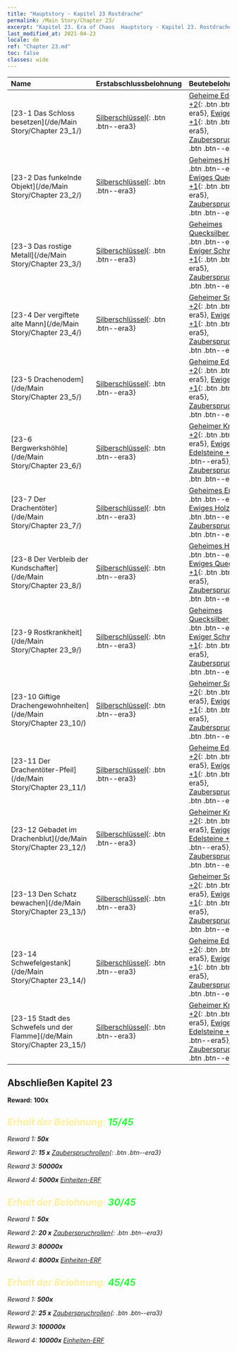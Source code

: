 ```yaml
---
title: "Hauptstory - Kapitel 23 Rostdrache"
permalink: /Main Story/Chapter 23/
excerpt: "Kapitel 23. Era of Chaos  Hauptstory - Kapitel 23. Rostdrache"
last_modified_at: 2021-04-23
locale: de
ref: "Chapter 23.md"
toc: false
classes: wide
---
```


  | Name |  Erstabschlussbelohnung | Beutebelohnung |
  |:------------|:------------|:------------| 
  | [23-1 Das Schloss besetzen](/de/Main Story/Chapter 23_1/) | [Silberschlüssel](/ItemsDE/con_693/){: .btn .btn--era3} | [Geheime Edelsteine +2](/ItemsDE/mat_79/){: .btn .btn--era5}, [Ewiger Kristall +1](/ItemsDE/mat_73/){: .btn .btn--era5}, [Zauberspruchrollen](/ItemsDE/con_694/){: .btn .btn--era3} |
  | [23-2 Das funkelnde Objekt](/de/Main Story/Chapter 23_2/) | [Silberschlüssel](/ItemsDE/con_693/){: .btn .btn--era3} | [Geheimes Holz +2](/ItemsDE/mat_76/){: .btn .btn--era5}, [Ewiges Quecksilber +1](/ItemsDE/mat_70/){: .btn .btn--era5}, [Zauberspruchrollen](/ItemsDE/con_694/){: .btn .btn--era3} |
  | [23-3 Das rostige Metall](/de/Main Story/Chapter 23_3/) | [Silberschlüssel](/ItemsDE/con_693/){: .btn .btn--era3} | [Geheimes Quecksilber +2](/ItemsDE/mat_77/){: .btn .btn--era5}, [Ewiger Schwefel +1](/ItemsDE/mat_71/){: .btn .btn--era5}, [Zauberspruchrollen](/ItemsDE/con_694/){: .btn .btn--era3} |
  | [23-4 Der vergiftete alte Mann](/de/Main Story/Chapter 23_4/) | [Silberschlüssel](/ItemsDE/con_693/){: .btn .btn--era3} | [Geheimer Schwefel +2](/ItemsDE/mat_78/){: .btn .btn--era5}, [Ewiges Erz +1](/ItemsDE/mat_68/){: .btn .btn--era5}, [Zauberspruchrollen](/ItemsDE/con_694/){: .btn .btn--era3} |
  | [23-5 Drachenodem](/de/Main Story/Chapter 23_5/) | [Silberschlüssel](/ItemsDE/con_693/){: .btn .btn--era3} | [Geheime Edelsteine +2](/ItemsDE/mat_79/){: .btn .btn--era5}, [Ewiger Kristall +1](/ItemsDE/mat_73/){: .btn .btn--era5}, [Zauberspruchrollen](/ItemsDE/con_694/){: .btn .btn--era3} |
  | [23-6 Bergwerkshöhle](/de/Main Story/Chapter 23_6/) | [Silberschlüssel](/ItemsDE/con_693/){: .btn .btn--era3} | [Geheimer Kristall +2](/ItemsDE/mat_80/){: .btn .btn--era5}, [Ewige Edelsteine +1](/ItemsDE/mat_72/){: .btn .btn--era5}, [Zauberspruchrollen](/ItemsDE/con_694/){: .btn .btn--era3} |
  | [23-7 Der Drachentöter](/de/Main Story/Chapter 23_7/) | [Silberschlüssel](/ItemsDE/con_693/){: .btn .btn--era3} | [Geheimes Erz +2](/ItemsDE/mat_75/){: .btn .btn--era5}, [Ewiges Holz +1](/ItemsDE/mat_69/){: .btn .btn--era5}, [Zauberspruchrollen](/ItemsDE/con_694/){: .btn .btn--era3} |
  | [23-8 Der Verbleib der Kundschafter](/de/Main Story/Chapter 23_8/) | [Silberschlüssel](/ItemsDE/con_693/){: .btn .btn--era3} | [Geheimes Holz +2](/ItemsDE/mat_76/){: .btn .btn--era5}, [Ewiges Quecksilber +1](/ItemsDE/mat_70/){: .btn .btn--era5}, [Zauberspruchrollen](/ItemsDE/con_694/){: .btn .btn--era3} |
  | [23-9 Rostkrankheit](/de/Main Story/Chapter 23_9/) | [Silberschlüssel](/ItemsDE/con_693/){: .btn .btn--era3} | [Geheimes Quecksilber +2](/ItemsDE/mat_77/){: .btn .btn--era5}, [Ewiger Schwefel +1](/ItemsDE/mat_71/){: .btn .btn--era5}, [Zauberspruchrollen](/ItemsDE/con_694/){: .btn .btn--era3} |
  | [23-10 Giftige Drachengewohnheiten](/de/Main Story/Chapter 23_10/) | [Silberschlüssel](/ItemsDE/con_693/){: .btn .btn--era3} | [Geheimer Schwefel +2](/ItemsDE/mat_78/){: .btn .btn--era5}, [Ewiges Erz +1](/ItemsDE/mat_68/){: .btn .btn--era5}, [Zauberspruchrollen](/ItemsDE/con_694/){: .btn .btn--era3} |
  | [23-11 Der Drachentöter-Pfeil](/de/Main Story/Chapter 23_11/) | [Silberschlüssel](/ItemsDE/con_693/){: .btn .btn--era3} | [Geheime Edelsteine +2](/ItemsDE/mat_79/){: .btn .btn--era5}, [Ewiger Kristall +1](/ItemsDE/mat_73/){: .btn .btn--era5}, [Zauberspruchrollen](/ItemsDE/con_694/){: .btn .btn--era3} |
  | [23-12 Gebadet im Drachenblut](/de/Main Story/Chapter 23_12/) | [Silberschlüssel](/ItemsDE/con_693/){: .btn .btn--era3} | [Geheimer Kristall +2](/ItemsDE/mat_80/){: .btn .btn--era5}, [Ewige Edelsteine +1](/ItemsDE/mat_72/){: .btn .btn--era5}, [Zauberspruchrollen](/ItemsDE/con_694/){: .btn .btn--era3} |
  | [23-13 Den Schatz bewachen](/de/Main Story/Chapter 23_13/) | [Silberschlüssel](/ItemsDE/con_693/){: .btn .btn--era3} | [Geheimer Schwefel +2](/ItemsDE/mat_78/){: .btn .btn--era5}, [Ewiges Erz +1](/ItemsDE/mat_68/){: .btn .btn--era5}, [Zauberspruchrollen](/ItemsDE/con_694/){: .btn .btn--era3} |
  | [23-14 Schwefelgestank](/de/Main Story/Chapter 23_14/) | [Silberschlüssel](/ItemsDE/con_693/){: .btn .btn--era3} | [Geheime Edelsteine +2](/ItemsDE/mat_79/){: .btn .btn--era5}, [Ewiger Kristall +1](/ItemsDE/mat_73/){: .btn .btn--era5}, [Zauberspruchrollen](/ItemsDE/con_694/){: .btn .btn--era3} |
  | [23-15 Stadt des Schwefels und der Flamme](/de/Main Story/Chapter 23_15/) | [Silberschlüssel](/ItemsDE/con_693/){: .btn .btn--era3} | [Geheimer Kristall +2](/ItemsDE/mat_80/){: .btn .btn--era5}, [Ewige Edelsteine +1](/ItemsDE/mat_72/){: .btn .btn--era5}, [Zauberspruchrollen](/ItemsDE/con_694/){: .btn .btn--era3} |


## Abschließen Kapitel 23

 **Reward:**  **100x** <i class="fas fa-gem"/>



## <span style="color: #ffeea0">Erhalt der Belohnung: </span><span style="color: #27f73a">15/45</span>

 Reward 1:  **50x** <i class="fas fa-gem"/>

 Reward 2: **15 x** [Zauberspruchrollen](/ItemsDE/con_694/){: .btn .btn--era3}

 Reward 3:  **50000x** <i class="fas fa-coins"/>

 Reward 4:  **5000x** [Einheiten-ERF](/ItemsDE/con_902/)



## <span style="color: #ffeea0">Erhalt der Belohnung: </span><span style="color: #27f73a">30/45</span>

 Reward 1:  **50x** <i class="fas fa-gem"/>

 Reward 2: **20 x** [Zauberspruchrollen](/ItemsDE/con_694/){: .btn .btn--era3}

 Reward 3:  **80000x** <i class="fas fa-coins"/>

 Reward 4:  **8000x** [Einheiten-ERF](/ItemsDE/con_902/)



## <span style="color: #ffeea0">Erhalt der Belohnung: </span><span style="color: #27f73a">45/45</span>

 Reward 1:  **500x** <i class="fas fa-gem"/>

 Reward 2: **25 x** [Zauberspruchrollen](/ItemsDE/con_694/){: .btn .btn--era3}

 Reward 3:  **100000x** <i class="fas fa-coins"/>

 Reward 4:  **10000x** [Einheiten-ERF](/ItemsDE/con_902/)

